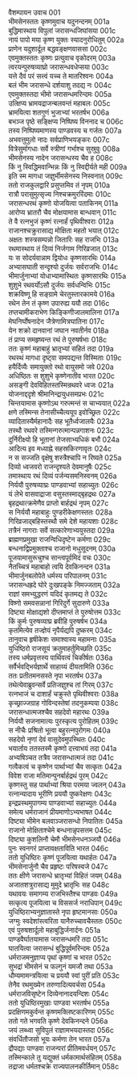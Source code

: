 वैशम्पायन उवाच	001  
भीमसेनस्ततः कृष्णमुवाच यदुनन्दनम्	001a  
बुद्धिमास्थाय विपुलां जरासन्धजिघांसया	001c  
नायं पापो मया कृष्ण युक्तः स्यादनुरोधितुम्	002a  
प्राणेन यदुशार्दूल बद्धवङ्क्षणवाससा	002c  
एवमुक्तस्ततः कृष्णः प्रत्युवाच वृकोदरम्	003a  
त्वरयन्पुरुषव्याघ्रो जरासन्धवधेप्सया	003c  
यत्ते दैवं परं सत्त्वं यच्च ते मातरिश्वनः	004a  
बलं भीम जरासन्धे दर्शयाशु तदद्य नः	004c  
एवमुक्तस्तदा भीमो जरासन्धमरिन्दमः	005a  
उत्क्षिप्य भ्रामयद्राजन्बलवन्तं महाबलः	005c  
भ्रामयित्वा शतगुणं भुजाभ्यां भरतर्षभ	006a  
बभञ्ज पृष्ठे सङ्क्षिप्य निष्पिष्य विननाद च	006c  
तस्य निष्पिष्यमाणस्य पाण्डवस्य च गर्जतः	007a  
अभवत्तुमुलो नादः सर्वप्राणिभयङ्करः	007c  
वित्रेसुर्मागधाः सर्वे स्त्रीणां गर्भाश्च सुस्रुवुः	008a  
भीमसेनस्य नादेन जरासन्धस्य चैव ह	008c  
किं नु स्विद्धिमवान्भिन्नः किं नु स्विद्दीर्यते मही	009a  
इति स्म मागधा जज्ञुर्भीमसेनस्य निस्वनात्	009c  
ततो राजकुलद्वारि प्रसुप्तमिव तं नृपम्	010a  
रात्रौ परासुमुत्सृज्य निश्चक्रमुररिंदमाः	010c  
जरासन्धरथं कृष्णो योजयित्वा पताकिनम्	011a  
आरोप्य भ्रातरौ चैव मोक्षयामास बान्धवान्	011c  
ते वै रत्नभुजं कृष्णं रत्नार्हं पृथिवीश्वराः	012a  
राजानश्चक्रुरासाद्य मोक्षिता महतो भयात्	012c  
अक्षतः शस्त्रसम्पन्नो जितारिः सह राजभिः	013a  
रथमास्थाय तं दिव्यं निर्जगाम गिरिव्रजात्	013c  
यः स सोदर्यवान्नाम द्वियोधः कृष्णसारथिः	014a  
अभ्यासघाती सन्दृश्यो दुर्जयः सर्वराजभिः	014c  
भीमार्जुनाभ्यां योधाभ्यामास्थितः कृष्णसारथिः	015a  
शुशुभे रथवर्योऽसौ दुर्जयः सर्वधन्विभिः	015c  
शक्रविष्णू हि सङ्ग्रामे चेरतुस्तारकामये	016a  
रथेन तेन तं कृष्ण उपारुह्य ययौ तदा	016c  
तप्तचामीकराभेण किङ्किणीजालमालिना	017a  
मेघनिर्घोषनादेन जैत्रेणामित्रघातिना	017c  
येन शक्रो दानवानां जघान नवतीर्नव	018a  
तं प्राप्य समहृष्यन्त रथं ते पुरुषर्षभाः	018c  
ततः कृष्णं महाबाहुं भ्रातृभ्यां सहितं तदा	019a  
रथस्थं मागधा दृष्ट्वा समपद्यन्त विस्मिताः	019c  
हयैर्दिव्यैः समायुक्तो रथो वायुसमो जवे	020a  
अधिष्ठितः स शुशुभे कृष्णेनातीव भारत	020c  
असङ्गी देवविहितस्तस्मिन्रथवरे ध्वजः	021a  
योजनाद्ददृशे श्रीमानिन्द्रायुधसमप्रभः	021c  
चिन्तयामास कृष्णोऽथ गरुत्मन्तं स चाभ्ययात्	022a  
क्षणे तस्मिन्स तेनासीच्चैत्ययूप इवोच्छ्रितः	022c  
व्यादितास्यैर्महानादैः सह भूतैर्ध्वजालयैः	023a  
तस्थौ रथवरे तस्मिन्गरुत्मान्पन्नगाशनः	023c  
दुर्निरीक्ष्यो हि भूतानां तेजसाभ्यधिकं बभौ	024a  
आदित्य इव मध्याह्ने सहस्रकिरणावृतः	024c  
न स सज्जति वृक्षेषु शस्त्रैश्चापि न रिष्यते	025a  
दिव्यो ध्वजवरो राजन्दृश्यते देवमानुषैः	025c  
तमास्थाय रथं दिव्यं पर्जन्यसमनिस्वनम्	026a  
निर्ययौ पुरुषव्याघ्रः पाण्डवाभ्यां सहाच्युतः	026c  
यं लेभे वासवाद्राजा वसुस्तस्माद्बृहद्रथः	027a  
बृहद्रथात्क्रमेणैव प्राप्तो बार्हद्रथं नृपम्	027c  
स निर्ययौ महाबाहुः पुण्डरीकेक्षणस्ततः	028a  
गिरिव्रजाद्बहिस्तस्थौ समे देशे महायशाः	028c  
तत्रैनं नागराः सर्वे सत्कारेणाभ्ययुस्तदा	029a  
ब्राह्मणप्रमुखा राजन्विधिदृष्टेन कर्मणा	029c  
बन्धनाद्विप्रमुक्ताश्च राजानो मधुसूदनम्	030a  
पूजयामासुरूचुश्च सान्त्वपूर्वमिदं वचः	030c  
नैतच्चित्रं महाबाहो त्वयि देवकिनन्दन	031a  
भीमार्जुनबलोपेते धर्मस्य परिपालनम्	031c  
जरासन्धह्रदे घोरे दुःखपङ्के निमज्जताम्	032a  
राज्ञां समभ्युद्धरणं यदिदं कृतमद्य ते	032c  
विष्णो समवसन्नानां गिरिदुर्गे सुदारुणे	033a  
दिष्ट्या मोक्षाद्यशो दीप्तमाप्तं ते पुरुषोत्तम	033c  
किं कुर्मः पुरुषव्याघ्र ब्रवीहि पुरुषर्षभ	034a  
कृतमित्येव तज्ज्ञेयं नृपैर्यद्यपि दुष्करम्	034c  
तानुवाच हृषीकेशः समाश्वास्य महामनाः	035a  
युधिष्ठिरो राजसूयं क्रतुमाहर्तुमिच्छति	035c  
तस्य धर्मप्रवृत्तस्य पार्थिवत्वं चिकीर्षतः	036a  
सर्वैर्भवद्भिर्यज्ञार्थे साहाय्यं दीयतामिति	036c  
ततः प्रतीतमनसस्ते नृपा भरतर्षभ	037a  
तथेत्येवाब्रुवन्सर्वे प्रतिजज्ञुश्च तां गिरम्	037c  
रत्नभाजं च दाशार्हं चक्रुस्ते पृथिवीश्वराः	038a  
कृच्छ्राज्जग्राह गोविन्दस्तेषां तदनुकम्पया	038c  
जरासन्धात्मजश्चैव सहदेवो महारथः	039a  
निर्ययौ सजनामात्यः पुरस्कृत्य पुरोहितम्	039c  
स नीचैः प्रश्रितो भूत्वा बहुरत्नपुरोगमः	040a  
सहदेवो नृणां देवं वासुदेवमुपस्थितः	040c  
भयार्ताय ततस्तस्मै कृष्णो दत्त्वाभयं तदा	041a  
अभ्यषिञ्चत तत्रैव जरासन्धात्मजं तदा	041c  
गत्वैकत्वं च कृष्णेन पार्थाभ्यां चैव सत्कृतः	042a  
विवेश राजा मतिमान्पुनर्बार्हद्रथं पुरम्	042c  
कृष्णस्तु सह पार्थाभ्यां श्रिया परमया ज्वलन्	043a  
रत्नान्यादाय भूरीणि प्रययौ पुष्करेक्षणः	043c  
इन्द्रप्रस्थमुपागम्य पाण्डवाभ्यां सहाच्युतः	044a  
समेत्य धर्मराजानं प्रीयमाणोऽभ्यभाषत	044c  
दिष्ट्या भीमेन बलवाञ्जरासन्धो निपातितः	045a  
राजानो मोक्षिताश्चेमे बन्धनान्नृपसत्तम	045c  
दिष्ट्या कुशलिनौ चेमौ भीमसेनधनञ्जयौ	046a  
पुनः स्वनगरं प्राप्तावक्षताविति भारत	046c  
ततो युधिष्ठिरः कृष्णं पूजयित्वा यथार्हतः	047a  
भीमसेनार्जुनौ चैव प्रहृष्टः परिषस्वजे	047c  
ततः क्षीणे जरासन्धे भ्रातृभ्यां विहितं जयम्	048a  
अजातशत्रुरासाद्य मुमुदे भ्रातृभिः सह	048c  
यथावयः समागम्य राजभिस्तैश्च पाण्डवः	049a  
सत्कृत्य पूजयित्वा च विससर्ज नराधिपान्	049c  
युधिष्ठिराभ्यनुज्ञातास्ते नृपा हृष्टमानसाः	050a  
जग्मुः स्वदेशांस्त्वरिता यानैरुच्चावचैस्ततः	050c  
एवं पुरुषशार्दूलो महाबुद्धिर्जनार्दनः	051a  
पाण्डवैर्घातयामास जरासन्धमरिं तदा	051c  
घातयित्वा जरासन्धं बुद्धिपूर्वमरिन्दमः	052a  
धर्मराजमनुज्ञाप्य पृथां कृष्णां च भारत	052c  
सुभद्रां भीमसेनं च फल्गुनं यमजौ तथा	053a  
धौम्यमामन्त्रयित्वा च प्रययौ स्वां पुरीं प्रति	053c  
तेनैव रथमुख्येन तरुणादित्यवर्चसा	054a  
धर्मराजविसृष्टेन दिव्येनानादयन्दिशः	054c  
ततो युधिष्ठिरमुखाः पाण्डवा भरतर्षभ	055a  
प्रदक्षिणमकुर्वन्त कृष्णमक्लिष्टकारिणम्	055c  
ततो गते भगवति कृष्णे देवकिनन्दने	056a  
जयं लब्ध्वा सुविपुलं राज्ञामभयदास्तदा	056c  
संवर्धितौजसो भूयः कर्मणा तेन भारत	057a  
द्रौपद्याः पाण्डवा राजन्परां प्रीतिमवर्धयन्	057c  
तस्मिन्काले तु यद्युक्तं धर्मकामार्थसंहितम्	058a  
तद्राजा धर्मतश्चक्रे राज्यपालनकीर्तिमान्	058c  
